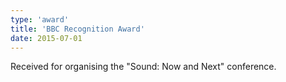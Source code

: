```yaml
---
type: 'award'
title: 'BBC Recognition Award'
date: 2015-07-01
---
```

Received for organising the "Sound: Now and Next" conference.
